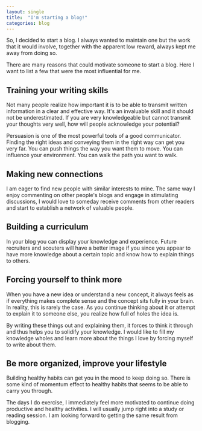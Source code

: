 ```yaml
---
layout: single
title:  "I'm starting a blog!"
categories: blog
---
```


So, I decided to start a blog. I always wanted to maintain one but the work that it would involve, together with the apparent low reward, always kept me away from doing so. 

There are many reasons that could motivate someone to start a blog. Here I want to list a few that were the most influential for me.

## Training your writing skills

Not many people realize how important it is to be able to transmit written information in a clear and effective way. It's an invaluable skill and it should not be underestimated. If you are very knowledgeable but cannot transmit your thoughts very well, how will people acknowledge your potential? 

Persuasion is one of the most powerful tools of a good communicator. Finding the right ideas and conveying them in the right way can get you very far. You can push things the way you want them to move. You can influence your environment. You can walk the path you want to walk. 

## Making new connections

I am eager to find new people with similar interests to mine. The same way I enjoy commenting on other people's blogs and engage in stimulating discussions, I would love to someday receive comments from other readers and start to establish a network of valuable people.

## Building a curriculum

In your blog you can display your knowledge and experience. Future recruiters and scouters will have a better image if you since you appear to have more knowledge about a certain topic and know how to explain things to others.

## Forcing yourself to think more

When you have a new idea or understand a new concept, it always feels as if everything makes complete sense and the concept sits fully in your brain. In reality, this is rarely the case. As you continue thinking about it or attempt to explain it to someone else, you realize how full of holes the idea is.

By writing these things out and explaining them, it forces to think it through and thus helps you to solidify your knowledge. I would like to fill my knowledge wholes and learn more about the things I love by forcing myself to write about them.

## Be more organized, improve your lifestyle

Building healthy habits can get you in the mood to keep doing so. There is some kind of momentum effect to healthy habits that seems to be able to carry you through. 

The days I do exercise, I immediately feel more motivated to continue doing productive and healthy activities. I will usually jump right into a study or reading session. I am looking forward to getting the same result from blogging.
